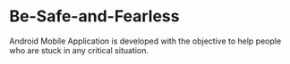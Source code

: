 # Be-Safe-and-Fearless
Android Mobile Application is developed with the objective to help people who are stuck in any critical situation.
